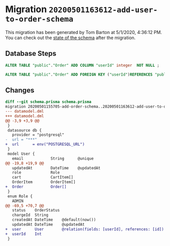 # Migration `20200501163612-add-user-to-order-schema`

This migration has been generated by Tom Barton at 5/1/2020, 4:36:12 PM.
You can check out the [state of the schema](./schema.prisma) after the migration.

## Database Steps

```sql
ALTER TABLE "public"."Order" ADD COLUMN "userId" integer  NOT NULL ;

ALTER TABLE "public"."Order" ADD FOREIGN KEY ("userId")REFERENCES "public"."User"("id") ON DELETE CASCADE  ON UPDATE CASCADE
```

## Changes

```diff
diff --git schema.prisma schema.prisma
migration 20200501155705-add-order-schema..20200501163612-add-user-to-order-schema
--- datamodel.dml
+++ datamodel.dml
@@ -3,9 +3,9 @@
 }
 datasource db {
   provider = "postgresql"
-  url = "***"
+  url      = env("POSTGRESQL_URL")
 }
 model User {
   email            String      @unique
@@ -19,8 +19,9 @@
   updatedAt        DateTime    @updatedAt
   role             Role
   cart             CartItem[]
   OrderItem        OrderItem[]
+  Order            Order[]
 }
 enum Role {
   ADMIN
@@ -69,5 +70,7 @@
   status    OrderStatus
   chargeId  String
   createdAt DateTime    @default(now())
   updatedAt DateTime    @updatedAt
+  user      User        @relation(fields: [userId], references: [id])
+  userId    Int
 }
```


